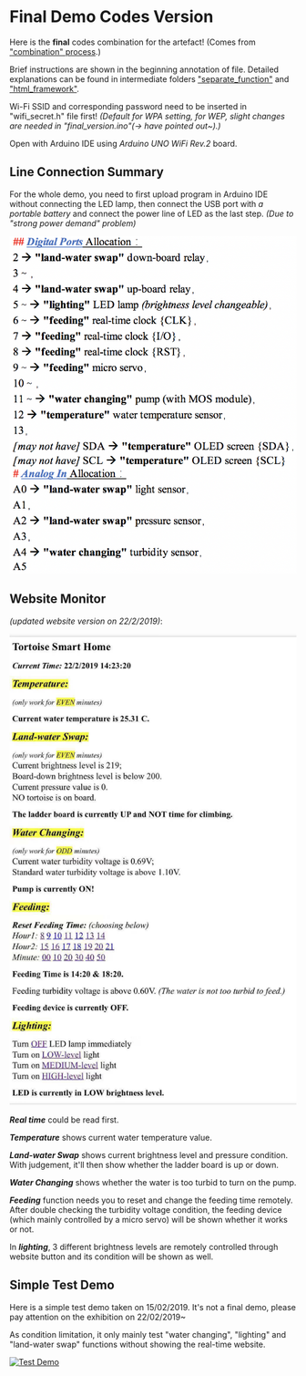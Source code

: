# Final Demo Codes Version

Here is the **final** codes combination for the artefact! (Comes from ["combination" process](https://github.com/KathleenQ/tortoise-smart-home/tree/master/combination).)

Brief instructions are shown in the beginning annotation of file. Detailed explanations can be found in intermediate folders ["separate_function"](https://github.com/KathleenQ/tortoise-smart-home/tree/master/separate_function) and ["html_framework"](https://github.com/KathleenQ/tortoise-smart-home/tree/master/html_framework).

Wi-Fi SSID and corresponding password need to be inserted in "wifi_secret.h" file first! *(Default for WPA setting, for WEP, slight changes are needed in "final_version.ino"(-> have pointed out~).)*

Open with Arduino IDE using *Arduino UNO WiFi Rev.2* board.

## Line Connection Summary

For the whole demo, you need to first upload program in Arduino IDE without connecting the LED lamp, then connect the USB port with *a portable battery* and connect the power line of LED as the last step. *(Due to "strong power demand" problem)*

![Line Connection](https://github.com/KathleenQ/tortoise-smart-home/blob/master/pictures/line-connection.jpg)

## Website Monitor 
*(updated website version on 22/2/2019)*:

![Website](https://github.com/KathleenQ/tortoise-smart-home/blob/master/pictures/website-monitor-2202.jpg)

***Real time*** could be read first. 

***Temperature*** shows current water temperature value. 

***Land-water Swap*** shows current brightness level and pressure condition. With judgement, it'll then show whether the ladder board is up or down. 

***Water Changing*** shows whether the water is too turbid to turn on the pump.

***Feeding*** function needs you to reset and change the feeding time remotely. After double checking the turbidity voltage condition, the feeding device (which mainly controlled by a micro servo) will be shown whether it works or not. 

In ***lighting***, 3 different brightness levels are remotely controlled through website button and its condition will be shown as well.

## Simple Test Demo

Here is a simple test demo taken on 15/02/2019. It's not a final demo, please pay attention on the exhibition on 22/02/2019~

As condition limitation, it only mainly test "water changing", "lighting" and "land-water swap" functions without showing the real-time website.

[![Test Demo](http://img.youtube.com/vi/y2FGb_0lQKI/0.jpg)](http://www.youtube.com/watch?v=y2FGb_0lQKI)
